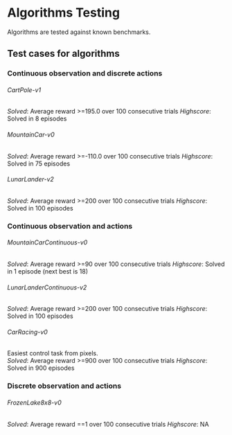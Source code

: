 # Algorithms Testing

Algorithms are tested against known benchmarks.

## Test cases for algorithms

### Continuous observation and discrete actions

###### CartPole-v1

*Solved*: Average reward >=195.0 over 100 consecutive trials
*Highscore*: Solved in 8 episodes

###### MountainCar-v0

*Solved*: Average reward >=-110.0 over 100 consecutive trials
*Highscore*: Solved in 75 episodes

###### LunarLander-v2

*Solved*: Average reward >=200 over 100 consecutive trials
*Highscore*: Solved in 100 episodes


### Continuous observation and actions

###### MountainCarContinuous-v0

*Solved*: Average reward >=90 over 100 consecutive trials
*Highscore*: Solved in 1 episode (next best is 18)

###### LunarLanderContinuous-v2

*Solved*: Average reward >=200 over 100 consecutive trials
*Highscore*: Solved in 100 episodes

###### CarRacing-v0
Easiest control task from pixels.  
*Solved*: Average reward >=900 over 100 consecutive trials
*Highscore*: Solved in 900 episodes

### Discrete observation and actions

###### FrozenLake8x8-v0

*Solved*: Average reward ==1 over 100 consecutive trials
*Highscore*: NA
